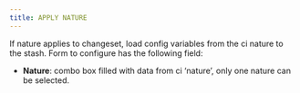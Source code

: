```yaml
---
title: APPLY NATURE
---
```


If nature applies to changeset, load config variables from the ci nature to the stash.  Form to configure has the following field:

* **Nature**: combo box filled with data from ci ‘nature’, only one nature can be selected.

